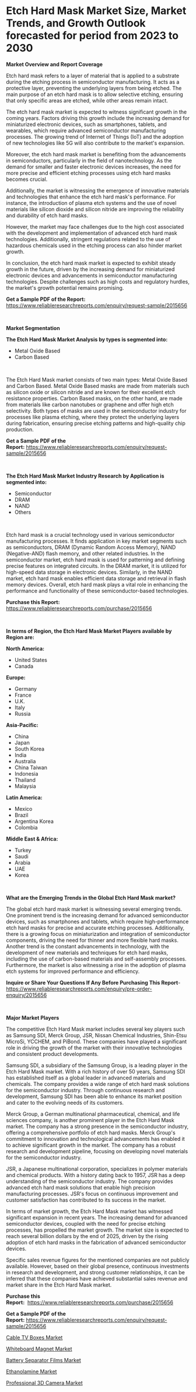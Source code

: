<p><h1>Etch Hard Mask Market Size, Market Trends, and Growth Outlook forecasted for period from 2023 to 2030</h1></p><p><strong>Market Overview and Report Coverage</strong></p>
<p><p>Etch hard mask refers to a layer of material that is applied to a substrate during the etching process in semiconductor manufacturing. It acts as a protective layer, preventing the underlying layers from being etched. The main purpose of an etch hard mask is to allow selective etching, ensuring that only specific areas are etched, while other areas remain intact.</p><p>The etch hard mask market is expected to witness significant growth in the coming years. Factors driving this growth include the increasing demand for miniaturized electronic devices, such as smartphones, tablets, and wearables, which require advanced semiconductor manufacturing processes. The growing trend of Internet of Things (IoT) and the adoption of new technologies like 5G will also contribute to the market's expansion.</p><p>Moreover, the etch hard mask market is benefiting from the advancements in semiconductors, particularly in the field of nanotechnology. As the demand for smaller and faster electronic devices increases, the need for more precise and efficient etching processes using etch hard masks becomes crucial.</p><p>Additionally, the market is witnessing the emergence of innovative materials and technologies that enhance the etch hard mask's performance. For instance, the introduction of plasma etch systems and the use of novel materials like silicon dioxide and silicon nitride are improving the reliability and durability of etch hard masks.</p><p>However, the market may face challenges due to the high cost associated with the development and implementation of advanced etch hard mask technologies. Additionally, stringent regulations related to the use of hazardous chemicals used in the etching process can also hinder market growth.</p><p>In conclusion, the etch hard mask market is expected to exhibit steady growth in the future, driven by the increasing demand for miniaturized electronic devices and advancements in semiconductor manufacturing technologies. Despite challenges such as high costs and regulatory hurdles, the market's growth potential remains promising.</p></p>
<p><strong>Get a Sample PDF of the Report:</strong> <a href="https://www.reliableresearchreports.com/enquiry/request-sample/2015656">https://www.reliableresearchreports.com/enquiry/request-sample/2015656</a></p>
<p>&nbsp;</p>
<p><strong>Market Segmentation</strong></p>
<p><strong>The Etch Hard Mask Market Analysis by types is segmented into:</strong></p>
<p><ul><li>Metal Oxide Based</li><li>Carbon Based</li></ul></p>
<p>&nbsp;</p>
<p><p>The Etch Hard Mask market consists of two main types: Metal Oxide Based and Carbon Based. Metal Oxide Based masks are made from materials such as silicon oxide or silicon nitride and are known for their excellent etch resistance properties. Carbon Based masks, on the other hand, are made from materials like carbon nanotubes or graphene and offer high etch selectivity. Both types of masks are used in the semiconductor industry for processes like plasma etching, where they protect the underlying layers during fabrication, ensuring precise etching patterns and high-quality chip production.</p></p>
<p><strong>Get a Sample PDF of the Report:</strong>&nbsp;<a href="https://www.reliableresearchreports.com/enquiry/request-sample/2015656">https://www.reliableresearchreports.com/enquiry/request-sample/2015656</a></p>
<p>&nbsp;</p>
<p><strong>The Etch Hard Mask Market Industry Research by Application is segmented into:</strong></p>
<p><ul><li>Semiconductor</li><li>DRAM</li><li>NAND</li><li>Others</li></ul></p>
<p>&nbsp;</p>
<p><p>Etch hard mask is a crucial technology used in various semiconductor manufacturing processes. It finds application in key market segments such as semiconductors, DRAM (Dynamic Random Access Memory), NAND (Negative-AND) flash memory, and other related industries. In the semiconductor market, etch hard mask is used for patterning and defining precise features on integrated circuits. In the DRAM market, it is utilized for high-speed data storage in electronic devices. Similarly, in the NAND market, etch hard mask enables efficient data storage and retrieval in flash memory devices. Overall, etch hard mask plays a vital role in enhancing the performance and functionality of these semiconductor-based technologies.</p></p>
<p><strong>Purchase this Report:</strong>&nbsp; <a href="https://www.reliableresearchreports.com/purchase/2015656">https://www.reliableresearchreports.com/purchase/2015656</a></p>
<p>&nbsp;</p>
<p><strong>In terms of Region, the Etch Hard Mask Market Players available by Region are:</strong></p>
<p>
    <p> <strong> North America: </strong>
        <ul>
            <li>United States</li>
            <li>Canada</li>
        </ul>
        </p> 
    <p> <strong> Europe: </strong>
        <ul>
            <li>Germany</li>
            <li>France</li>
            <li>U.K.</li>
            <li>Italy</li>
            <li>Russia</li>
        </ul>
        </p> 
    <p> <strong> Asia-Pacific: </strong>
        <ul>
            <li>China</li>
            <li>Japan</li>
            <li>South Korea</li>
            <li>India</li>
            <li>Australia</li>
            <li>China Taiwan</li>
            <li>Indonesia</li>
            <li>Thailand</li>
            <li>Malaysia</li>
        </ul>
        </p> 
    <p> <strong> Latin America: </strong>
        <ul>
            <li>Mexico</li>
            <li>Brazil</li>
            <li>Argentina Korea</li>
            <li>Colombia</li>
        </ul>
        </p> 
    <p> <strong> Middle East & Africa: </strong>
        <ul>
            <li>Turkey</li>
            <li>Saudi</li>
            <li>Arabia</li>
            <li>UAE</li>
            <li>Korea</li>
        </ul>
    </p>
    </p>
<p>&nbsp;</p>
<p><strong>What are the Emerging Trends in the Global Etch Hard Mask market?</strong></p>
<p><p>The global etch hard mask market is witnessing several emerging trends. One prominent trend is the increasing demand for advanced semiconductor devices, such as smartphones and tablets, which require high-performance etch hard masks for precise and accurate etching processes. Additionally, there is a growing focus on miniaturization and integration of semiconductor components, driving the need for thinner and more flexible hard masks. Another trend is the constant advancements in technology, with the development of new materials and techniques for etch hard masks, including the use of carbon-based materials and self-assembly processes. Furthermore, the market is also witnessing a rise in the adoption of plasma etch systems for improved performance and efficiency.</p></p>
<p><strong>Inquire or Share Your Questions If Any Before Purchasing This Report</strong>- <a href="https://www.reliableresearchreports.com/enquiry/pre-order-enquiry/2015656">https://www.reliableresearchreports.com/enquiry/pre-order-enquiry/2015656</a></p>
<p>&nbsp;</p>
<p><strong>Major Market Players</strong></p>
<p><p>The competitive Etch Hard Mask market includes several key players such as Samsung SDI, Merck Group, JSR, Nissan Chemical Industries, Shin-Etsu MicroSi, YCCHEM, and PiBond. These companies have played a significant role in driving the growth of the market with their innovative technologies and consistent product developments.</p><p>Samsung SDI, a subsidiary of the Samsung Group, is a leading player in the Etch Hard Mask market. With a rich history of over 50 years, Samsung SDI has established itself as a global leader in advanced materials and chemicals. The company provides a wide range of etch hard mask solutions for the semiconductor industry. Through continuous research and development, Samsung SDI has been able to enhance its market position and cater to the evolving needs of its customers.</p><p>Merck Group, a German multinational pharmaceutical, chemical, and life sciences company, is another prominent player in the Etch Hard Mask market. The company has a strong presence in the semiconductor industry, offering a comprehensive portfolio of etch hard masks. Merck Group's commitment to innovation and technological advancements has enabled it to achieve significant growth in the market. The company has a robust research and development pipeline, focusing on developing novel materials for the semiconductor industry.</p><p>JSR, a Japanese multinational corporation, specializes in polymer materials and chemical products. With a history dating back to 1957, JSR has a deep understanding of the semiconductor industry. The company provides advanced etch hard mask solutions that enable high precision manufacturing processes. JSR's focus on continuous improvement and customer satisfaction has contributed to its success in the market.</p><p>In terms of market growth, the Etch Hard Mask market has witnessed significant expansion in recent years. The increasing demand for advanced semiconductor devices, coupled with the need for precise etching processes, has propelled the market growth. The market size is expected to reach several billion dollars by the end of 2025, driven by the rising adoption of etch hard masks in the fabrication of advanced semiconductor devices.</p><p>Specific sales revenue figures for the mentioned companies are not publicly available. However, based on their global presence, continuous investments in research and development, and strong customer relationships, it can be inferred that these companies have achieved substantial sales revenue and market share in the Etch Hard Mask market.</p></p>
<p><strong>Purchase this Report:</strong>&nbsp;&nbsp;<a href="https://www.reliableresearchreports.com/purchase/2015656">https://www.reliableresearchreports.com/purchase/2015656</a></p>
<p></p>
<p><strong>Get a Sample PDF of the Report:</strong>&nbsp;<a href="https://www.reliableresearchreports.com/enquiry/request-sample/2015656">https://www.reliableresearchreports.com/enquiry/request-sample/2015656</a></p>
<p><p><a href="https://www.linkedin.com/pulse/cable-tv-boxes-market-challenges-opportunities-growth-drivers-2bq9f/">Cable TV Boxes Market</a></p><p><a href="https://www.linkedin.com/pulse/whiteboard-magnet-market-size-share-amp-trends-analysis-vcn2f/">Whiteboard Magnet Market</a></p><p><a href="https://medium.com/@sarahcornish2022/battery-separator-films-market-size-reveals-the-best-marketing-channels-in-global-industry-9ba17e70cf2a">Battery Separator Films Market</a></p><p><a href="https://medium.com/@carolhunter1939/decoding-ethanolamine-market-metrics-market-share-trends-and-growth-patterns-84525c03e3f9">Ethanolamine Market</a></p><p><a href="https://www.linkedin.com/pulse/professional-3d-camera-market-size-2023-2030-global-industrial-pl6qf/">Professional 3D Camera Market</a></p></p>